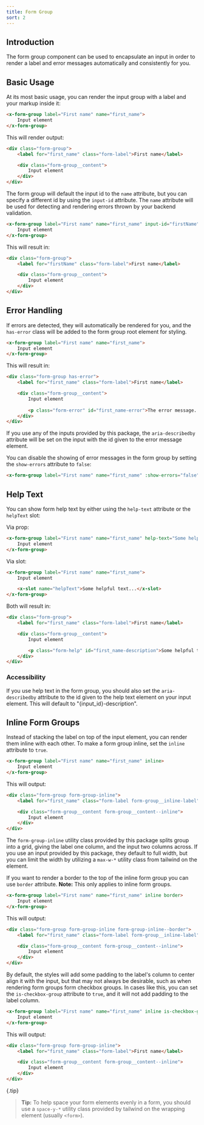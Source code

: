 ```yaml
---
title: Form Group
sort: 2
---
```


## Introduction

The form group component can be used to encapsulate an input in order to render a label and error messages
automatically and consistently for you.

## Basic Usage

At its most basic usage, you can render the input group with a label and your markup inside it:

```html
<x-form-group label="First name" name="first_name">
    Input element
</x-form-group>
```

This will render output:

```html
<div class="form-group">
    <label for="first_name" class="form-label">First name</label>

    <div class="form-group__content">
        Input element    
    </div>
</div>
```

The form group will default the input id to the `name` attribute, but you can specify a different id by
using the `input-id` attribute. The `name` attribute will be used for detecting and rendering errors
thrown by your backend validation.

```html
<x-form-group label="First name" name="first_name" input-id="firstName">
    Input element
</x-form-group>
```

This will result in:
```html
<div class="form-group">
    <label for="firstName" class="form-label">First name</label>

    <div class="form-group__content">
        Input element
    </div>
</div>
```

## Error Handling

If errors are detected, they will automatically be rendered for you, and the `has-error` class will be added to the form
group root element for styling.

```html
<x-form-group label="First name" name="first_name">
    Input element
</x-form-group>
```

This will result in:

```html
<div class="form-group has-error">
    <label for="first_name" class="form-label">First name</label>

    <div class="form-group__content">
        Input element
    
        <p class="form-error" id="first_name-error">The error message...</p>
    </div>
</div>
```

If you use any of the inputs provided by this package, the `aria-describedby` attribute will be set on the input
with the id given to the error message element.

You can disable the showing of error messages in the form group by setting the `show-errors` attribute to `false`:

```html
<x-form-group label="First name" name="first_name" :show-errors="false">...</x-form-group>
```

## Help Text

You can show form help text by either using the `help-text` attribute or the `helpText` slot:

Via prop:
```html
<x-form-group label="First name" name="first_name" help-text="Some helpful text...">
    Input element
</x-form-group>
```

Via slot:
```html
<x-form-group label="First name" name="first_name">
    Input element

    <x-slot name="helpText">Some helpful text...</x-slot>
</x-form-group>
```

Both will result in:
```html
<div class="form-group">
    <label for="first_name" class="form-label">First name</label>

    <div class="form-group__content">
        Input element

        <p class="form-help" id="first_name-description">Some helpful text...</p>
    </div>
</div>
```

### Accessibility

If you use help text in the form group, you should also set the `aria-describedby` attribute to the id given
to the help text element on your input element. This will default to "{input_id}-description".

## Inline Form Groups

Instead of stacking the label on top of the input element, you can render them inline with each other. To make
a form group inline, set the `inline` attribute to `true`.

```html
<x-form-group label="First name" name="first_name" inline>
    Input element
</x-form-group>
```

This will output:
```html
<div class="form-group form-group-inline">
    <label for="first_name" class="form-label form-group__inline-label">First name</label>

    <div class="form-group__content form-group__content--inline">
        Input element
    </div>
</div>
```

The `form-group-inline` utility class provided by this package splits group into a grid, giving the label
one column, and the input two columns across. If you use an input provided by this package, they default
to full width, but you can limit the width by utilizing a `max-w-*` utility class from tailwind on the element.

If you want to render a border to the top of the inline form group you can use `border` attribute. **Note:** This only
applies to inline form groups.

```html
<x-form-group label="First name" name="first_name" inline border>
    Input element
</x-form-group>
```

This will output:
```html
<div class="form-group form-group-inline form-group-inline--border">
    <label for="first_name" class="form-label form-group__inline-label">First name</label>

    <div class="form-group__content form-group__content--inline">
        Input element
    </div>
</div>
```

By default, the styles will add some padding to the label's column to center align it with the input, but that
may not always be desirable, such as when rendering form groups form checkbox groups. In cases like this, you can
set the `is-checkbox-group` attribute to `true`, and it will not add padding to the label column.

```html
<x-form-group label="First name" name="first_name" inline is-checkbox-group>
    Input element
</x-form-group>
```

This will output:
```html
<div class="form-group form-group-inline">
    <label for="first_name" class="form-label">First name</label>

    <div class="form-group__content form-group__content--inline">
        Input element
    </div>
</div>
```

{.tip}
> **Tip:** To help space your form elements evenly in a form, you should use a `space-y-*` utility class
> provided by tailwind on the wrapping element (usually `<form>`).
>
